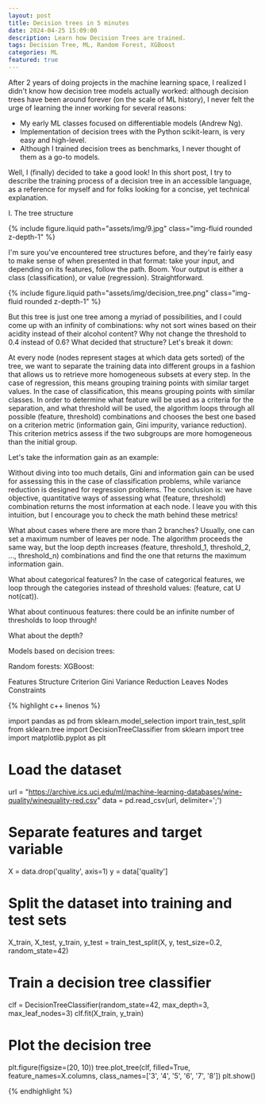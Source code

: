 ```yaml
---
layout: post
title: Decision trees in 5 minutes
date: 2024-04-25 15:09:00
description: Learn how Decision Trees are trained.
tags: Decision Tree, ML, Random Forest, XGBoost
categories: ML
featured: true
---
```


After 2 years of doing projects in the machine learning space, I realized I didn't know how decision tree models actually worked:
although decision trees have been around forever (on the scale of ML history), I never felt the urge of learning the inner working for several reasons:
- My early ML classes focused on differentiable models (Andrew Ng).
- Implementation of decision trees with the Python scikit-learn, is very easy and high-level.
- Although I trained decision trees as benchmarks, I never thought of them as a go-to models.

Well, I (finally) decided to take a good look! In this short post, I try to describe the training process of a decision tree in an accessible language, as a reference for myself and for folks looking for a concise, yet technical explanation.

I. The tree structure

{% include figure.liquid path="assets/img/9.jpg" class="img-fluid rounded z-depth-1" %}

I'm sure you've encountered tree structures before, and they're fairly easy to make sense of when presented in that format: take your input, and depending on its features, follow the path. Boom. Your output is either a class (classification), or value (regression). Straightforward. 

{% include figure.liquid path="assets/img/decision_tree.png" class="img-fluid rounded z-depth-1" %}

But this tree is just one tree among a myriad of possibilities, and I could come up with an infinity of combinations: why not sort wines based on their acidity instead of their alcohol content? Why not change the threshold to 0.4 instead of 0.6? What decided that structure? Let's break it down:

At every node (nodes represent stages at which data gets sorted) of the tree, we want to separate the training data into different groups in a fashion that allows us to retrieve more homogeneous subsets at every step. In the case of regression, this means grouping training points with similar target values. In the case of classification, this means grouping points with similar classes. In order to determine what feature will be used as a criteria for the separation, and what threshold will be used, the algorithm loops through all possible (feature, threshold) combinations and chooses the best one based on a criterion metric (information gain, Gini impurity, variance reduction). This criterion metrics assess if the two subgroups are more homogeneous than the initial group.

Let's take the information gain as an example: 

Without diving into too much details, Gini and information gain can be used for assessing this in the case of classification problems, while variance reduction is designed for regression problems. The conclusion is: we have objective, quantitative ways of assessing what (feature, threshold) combination returns the most information at each node. I leave you with this intuition, but I encourage you to check the math behind these metrics!

What about cases where there are more than 2 branches? Usually, one can set a maximum number of leaves per node. The algorithm proceeds the same way, but the loop depth increases (feature, threshold_1, threshold_2, ..., threshold_n) combinations and find the one that returns the maximum information gain. 

What about categorical features? In the case of categorical features, we loop through the categories instead of threshold values: (feature, cat U not(cat)). 

What about continuous features: there could be an infinite number of thresholds to loop through!

What about the depth?

Models based on decision trees:

Random forests:
XGBoost:

Features
Structure
Criterion
Gini
Variance Reduction
Leaves
Nodes
Constraints


{% highlight c++ linenos %}

import pandas as pd
from sklearn.model_selection import train_test_split
from sklearn.tree import DecisionTreeClassifier
from sklearn import tree
import matplotlib.pyplot as plt

# Load the dataset
url = "https://archive.ics.uci.edu/ml/machine-learning-databases/wine-quality/winequality-red.csv"
data = pd.read_csv(url, delimiter=';')

# Separate features and target variable
X = data.drop('quality', axis=1)
y = data['quality']

# Split the dataset into training and test sets
X_train, X_test, y_train, y_test = train_test_split(X, y, test_size=0.2, random_state=42)

# Train a decision tree classifier
clf = DecisionTreeClassifier(random_state=42, max_depth=3, max_leaf_nodes=3)
clf.fit(X_train, y_train)

# Plot the decision tree
plt.figure(figsize=(20, 10))
tree.plot_tree(clf, filled=True, feature_names=X.columns, class_names=['3', '4', '5', '6', '7', '8'])
plt.show()

{% endhighlight %}

